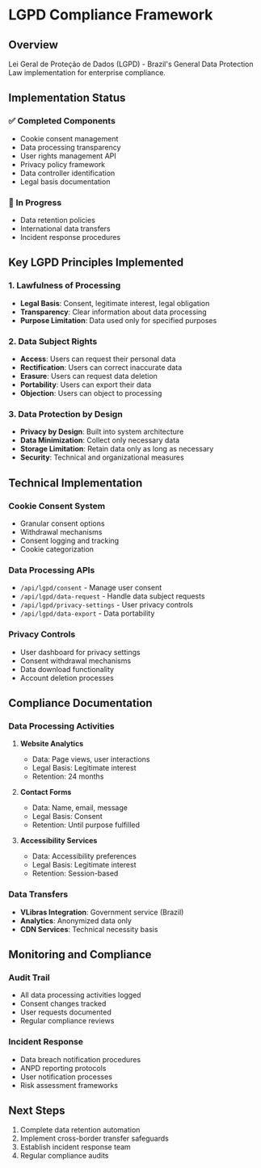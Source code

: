 # LGPD Compliance Framework

## Overview
Lei Geral de Proteção de Dados (LGPD) - Brazil's General Data Protection Law implementation for enterprise compliance.

## Implementation Status

### ✅ Completed Components
- Cookie consent management
- Data processing transparency
- User rights management API
- Privacy policy framework
- Data controller identification
- Legal basis documentation

### 🚧 In Progress
- Data retention policies
- International data transfers
- Incident response procedures

## Key LGPD Principles Implemented

### 1. Lawfulness of Processing
- **Legal Basis**: Consent, legitimate interest, legal obligation
- **Transparency**: Clear information about data processing
- **Purpose Limitation**: Data used only for specified purposes

### 2. Data Subject Rights
- **Access**: Users can request their personal data
- **Rectification**: Users can correct inaccurate data
- **Erasure**: Users can request data deletion
- **Portability**: Users can export their data
- **Objection**: Users can object to processing

### 3. Data Protection by Design
- **Privacy by Design**: Built into system architecture
- **Data Minimization**: Collect only necessary data
- **Storage Limitation**: Retain data only as long as necessary
- **Security**: Technical and organizational measures

## Technical Implementation

### Cookie Consent System
- Granular consent options
- Withdrawal mechanisms
- Consent logging and tracking
- Cookie categorization

### Data Processing APIs
- `/api/lgpd/consent` - Manage user consent
- `/api/lgpd/data-request` - Handle data subject requests
- `/api/lgpd/privacy-settings` - User privacy controls
- `/api/lgpd/data-export` - Data portability

### Privacy Controls
- User dashboard for privacy settings
- Consent withdrawal mechanisms
- Data download functionality
- Account deletion processes

## Compliance Documentation

### Data Processing Activities
1. **Website Analytics**
   - Data: Page views, user interactions
   - Legal Basis: Legitimate interest
   - Retention: 24 months

2. **Contact Forms**
   - Data: Name, email, message
   - Legal Basis: Consent
   - Retention: Until purpose fulfilled

3. **Accessibility Services**
   - Data: Accessibility preferences
   - Legal Basis: Legitimate interest
   - Retention: Session-based

### Data Transfers
- **VLibras Integration**: Government service (Brazil)
- **Analytics**: Anonymized data only
- **CDN Services**: Technical necessity basis

## Monitoring and Compliance

### Audit Trail
- All data processing activities logged
- Consent changes tracked
- User requests documented
- Regular compliance reviews

### Incident Response
- Data breach notification procedures
- ANPD reporting protocols
- User notification processes
- Risk assessment frameworks

## Next Steps
1. Complete data retention automation
2. Implement cross-border transfer safeguards
3. Establish incident response team
4. Regular compliance audits